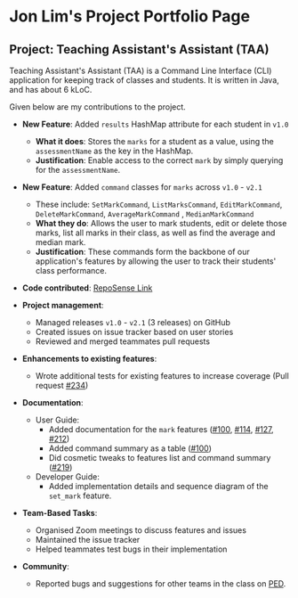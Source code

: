 # Jon Lim's Project Portfolio Page

## Project: Teaching Assistant's Assistant (TAA)
Teaching Assistant's Assistant (TAA) is a Command Line Interface (CLI) application for keeping track of classes and students.
It is written in Java, and has about 6 kLoC. 

Given below are my contributions to the project.
* **New Feature**: Added `results` HashMap attribute for each student in `v1.0`
  * **What it does**: Stores the `marks` for a student as a value, using the `assessmentName` as the key in the HashMap.
  * **Justification**: Enable access to the correct `mark` by simply querying for the `assessmentName`.
  
* **New Feature**: Added `command` classes for `marks` across `v1.0` - `v2.1`
  * These include: `SetMarkCommand`, `ListMarksCommand`, `EditMarkCommand`, `DeleteMarkCommand`, `AverageMarkCommand`
  , `MedianMarkCommand`
  * **What they do**: Allows the user to mark students, edit or delete those marks, list all marks in their class, 
  as well as find the average and median mark.
  * **Justification**: These commands form the backbone of our application's features by allowing the user
  to track their students' class performance.

* **Code contributed**: [RepoSense Link](https://nus-cs2113-ay2122s1.github.io/tp-dashboard/?search=&sort=groupTitle&sortWithin=title&since=2021-09-25&timeframe=commit&mergegroup=&groupSelect=groupByRepos&breakdown=false&tabOpen=true&tabType=authorship&tabAuthor=Jon-the-MELON&tabRepo=AY2122S1-CS2113T-F12-3%2Ftp%5Bmaster%5D&authorshipIsMergeGroup=false&authorshipFileTypes=docs~functional-code~test-code&authorshipIsBinaryFileTypeChecked=false)

* **Project management**:
    * Managed releases `v1.0` - `v2.1` (3 releases) on GitHub
    * Created issues on issue tracker based on user stories
    * Reviewed and merged teammates pull requests 

* **Enhancements to existing features**:
    * Wrote additional tests for existing features to increase coverage 
      (Pull request [\#234](https://github.com/AY2122S1-CS2113T-F12-3/tp/pull/234/files))

* **Documentation**:
    * User Guide:
        * Added documentation for the `mark` features 
         ([\#100](https://github.com/AY2122S1-CS2113T-F12-3/tp/pull/100/files), 
          [\#114](https://github.com/AY2122S1-CS2113T-F12-3/tp/pull/114/files), 
          [\#127](https://github.com/AY2122S1-CS2113T-F12-3/tp/pull/127/files),
          [\#212](https://github.com/AY2122S1-CS2113T-F12-3/tp/pull/212/files))
        * Added command summary as a table ([\#100](https://github.com/AY2122S1-CS2113T-F12-3/tp/pull/100/files))
        * Did cosmetic tweaks to features list and command summary 
          ([\#219](https://github.com/AY2122S1-CS2113T-F12-3/tp/pull/219/files))
    * Developer Guide:
        * Added implementation details and sequence diagram of the `set_mark` feature.
      
* **Team-Based Tasks**:
    * Organised Zoom meetings to discuss features and issues
    * Maintained the issue tracker
    * Helped teammates test bugs in their implementation

* **Community**:
    * Reported bugs and suggestions for other teams in the class on [PED](https://github.com/jon-the-melon/ped/issues).
    